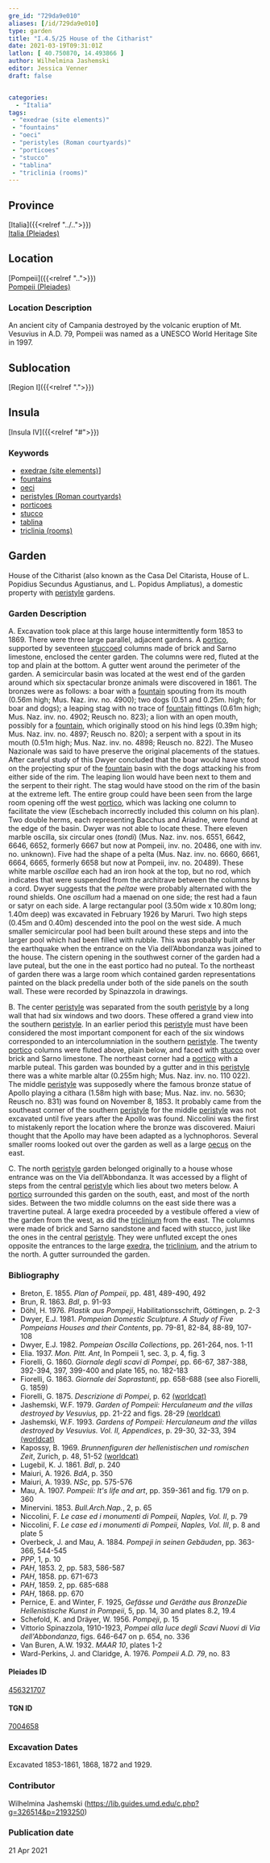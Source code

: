 ```yaml
---
gre_id: "729da9e010"
aliases: [/id/729da9e010]
type: garden
title: "I.4.5/25 House of the Citharist"
date: 2021-03-19T09:31:01Z
latlon: [ 40.750870, 14.493866 ]
author: Wilhelmina Jashemski
editor: Jessica Venner
draft: false


categories:
  - "Italia"
tags:
 - "exedrae (site elements)"
 - "fountains"
 - "oeci"
 - "peristyles (Roman courtyards)"
 - "porticoes"
 - "stucco"
 - "tablina"
 - "triclinia (rooms)"
---
```


## Province
[Italia]({{<relref "../..">}}) \
[Italia (Pleiades)](https://pleiades.stoa.org/places/1052)

## Location
[Pompeii]({{<relref "..">}}) \
[Pompeii (Pleiades)](https://pleiades.stoa.org/places/433032)


### Location Description
An ancient city of Campania destroyed by the volcanic eruption of Mt. Vesuvius in A.D. 79, Pompeii was named as a UNESCO World Heritage Site in 1997.

## Sublocation
[Region I]({{<relref ".">}})
## Insula
[Insula IV]({{<relref "#">}})

### Keywords
- [exedrae (site elements)](http://vocab.getty.edu/page/aat/300081589)]
- [fountains](http://vocab.getty.edu/page/aat/300006179)
- [oeci](http://vocab.getty.edu/page/aat/300080791)
- [peristyles (Roman courtyards)](http://vocab.getty.edu/page/aat/300080971)
- [porticoes](http://vocab.getty.edu/page/aat/300004145)
- [stucco](http://vocab.getty.edu/page/aat/300014966)
- [tablina](http://vocab.getty.edu/page/aat/300004180)
- [triclinia (rooms)](http://vocab.getty.edu/page/aat/300004359)

## Garden
House of the Citharist (also known as the Casa Del Citarista, House of L. Popidius Secundus Agustianus, and L. Popidus Ampliatus), a domestic property with [peristyle](http://vocab.getty.edu/page/aat/300080971) gardens.


### Garden Description
A. Excavation took place at this large house intermittently form 1853 to 1869. There were three large parallel, adjacent gardens. A [portico](http://vocab.getty.edu/page/aat/300004145), supported by seventeen [stuccoed](http://www.getty.edu/vow/AATFullDisplay?find=stucco&logic=AND&note=&english=N&prev_page=1&subjectid=300014966) columns made of brick and Sarno limestone, enclosed the center garden. The columns were red, fluted at the top and plain at the bottom. A gutter went around the perimeter of the garden. A semicircular basin was located at the west end of the garden around which six spectacular bronze animals were discovered in 1861. The bronzes were as follows: a boar with a [fountain](http://vocab.getty.edu/page/aat/300006179) spouting from its mouth (0.56m high; Mus. Naz. inv. no. 4900); two dogs (0.51 and 0.25m. high; for boar and dogs); a leaping stag with no trace of [fountain](http://vocab.getty.edu/page/aat/300006179) fittings (0.61m high; Mus. Naz. inv. no. 4902; Reusch no. 823); a lion with an open mouth, possibly for a [fountain](http://vocab.getty.edu/page/aat/300006179), which originally stood on his hind legs (0.39m high; Mus. Naz. inv. no. 4897; Reusch no. 820); a serpent with a spout in its mouth (0.51m high; Mus. Naz. inv. no. 4898; Reusch no. 822). The Museo Nazionale was said to have preserve the original placements of the statues. After careful study of this Dwyer concluded that the boar would have stood on the projecting spur of the [fountain](http://vocab.getty.edu/page/aat/300006179) basin with the dogs attacking his from either side of the rim.  The leaping lion would have been next to them and the serpent to their right. The stag would have stood on the rim of the basin at the extreme left. The entire group could have been seen from the large room opening off the west [portico](http://vocab.getty.edu/page/aat/300004145), which was lacking one column to facilitate the view (Eschebach incorrectly included this column on his plan). Two double herms, each representing Bacchus and Ariadne, were found at the edge of the basin. Dwyer was not able to locate these. There eleven marble oscilla, six circular ones (*tondi*) (Mus. Naz. inv. nos. 6551, 6642, 6646, 6652, formerly 6667 but now at Pompeii, inv. no. 20486, one with inv. no. unknown). Five had the shape of a pelta (Mus. Naz. inv. no. 6660, 6661, 6664, 6665, formerly 6658 but now at Pompeii, inv. no. 20489). These white marble *oscillae* each had an iron hook at the top, but no rod, which indicates that were suspended from the architrave between the columns by a cord. Dwyer suggests that the *peltae* were probably alternated with the round shields. One *oscillum* had a maenad on one side; the rest had a faun or satyr on each side. A large rectangular pool (3.50m wide x 10.80m long; 1.40m deep) was excavated in February 1926 by Maruri. Two high steps (0.45m and 0.40m) descended into the pool on the west side. A much smaller semicircular pool had been built around these steps and into the larger pool which had been filled with rubble. This was probably built after the earthquake when the entrance on the Via dell’Abbondanza was joined to the house. The cistern opening in the southwest corner of the garden had a lave puteal, but the one in the east portico had no puteal. To the northeast of garden there was a large room which contained garden representations painted on the black predella under both of the side panels on the south wall. These were recorded by Spinazzola in drawings.  

B. The center [peristyle](http://vocab.getty.edu/page/aat/300080971) was separated from the south [peristyle](http://vocab.getty.edu/page/aat/300080971) by a long wall that had six windows and two doors. These offered a grand view into the southern [peristyle](http://vocab.getty.edu/page/aat/300080971). In an earlier period this [peristyle](http://vocab.getty.edu/page/aat/300080971) must have been considered the most important component for each of the six windows corresponded to an intercolumniation in the southern [peristyle](http://vocab.getty.edu/page/aat/300080971). The twenty [portico](http://vocab.getty.edu/page/aat/300004145) columns were fluted above, plain below, and faced with [stucco](http://www.getty.edu/vow/AATFullDisplay?find=stucco&logic=AND&note=&english=N&prev_page=1&subjectid=300014966) over brick and Sarno limestone. The northeast corner had a [portico](http://vocab.getty.edu/page/aat/300004145) with a marble puteal. This garden was bounded by a gutter and in this [peristyle](http://vocab.getty.edu/page/aat/300080971) there was a white marble altar (0.255m high; Mus. Naz. inv. no. 110 022). The middle [peristyle](http://vocab.getty.edu/page/aat/300080971) was supposedly where the famous bronze statue of Apollo playing a cithara (1.58m high with base; Mus. Naz. inv. no. 5630; Reusch no. 831) was found on November 8, 1853. It probably came from the southeast corner of the southern [peristyle](http://vocab.getty.edu/page/aat/300080971) for the middle [peristyle](http://vocab.getty.edu/page/aat/300080971) was not excavated until five years after the Apollo was found. Niccolini was the first to mistakenly report the location where the bronze was discovered. Maiuri thought that the Apollo may have been adapted as a lychnophoros. Several smaller rooms looked out over the garden as well as a large [oecus](http://vocab.getty.edu/page/aat/300080791) on the east.  

C. The north [peristyle](http://vocab.getty.edu/page/aat/300080971) garden belonged originally to a house whose entrance was on the Via dell’Abbondanza. It was accessed by a flight of steps from the central [peristyle](http://vocab.getty.edu/page/aat/300080971) which lies about two meters below. A [portico](http://vocab.getty.edu/page/aat/300004145) surrounded this garden on the south, east, and most of the north sides. Between the two middle columns on the east side there was a travertine puteal. A large exedra proceeded by a vestibule offered a view of the garden from the west, as did the [triclinium](http://vocab.getty.edu/page/aat/300004359) from the east. The columns were made of brick and Sarno sandstone and faced with stucco, just like the ones in the central [peristyle](http://vocab.getty.edu/page/aat/300080971). They were unfluted except the ones opposite the entrances to the large [exedra](http://vocab.getty.edu/page/aat/300081589), the [triclinium](http://vocab.getty.edu/page/aat/300004359), and the atrium to the north. A gutter surrounded the garden.  

<!--### Images

{{<figure src="content/province/italia/pompeii/region_i/images/Fig.9_I.iv.5,25_20.4.66.jpg" alt="Fig. 1: Plan of Pompeii with Region I highlighted, plan in Jashemski, Gardens, p.21." title="Fig. 1: Plan of Pompeii with Region I highlighted, plan in Jashemski, Gardens, p.21 (Rights Statement).">}}

{{<figure src="content/province/italia/pompeii/region_i/images/I.iv.5_64.25.57.jpg" alt="Fig. 2: Plan of Region I, insula iv, plan in Jashemski, *Gardens*, plan 7, p. 29; Fiorelli, *Scavi*, pl. 12; Niccolini, *Case*, vol.3, “*Topografia*,” pl.8." title="Fig. 2: Plan of Region I, insula iv, plan in Jashemski, *Gardens*, plan 7, p. 29; Fiorelli, *Scavi*, pl. 12; Niccolini, *Case*, vol.3, “*Topografia*,” pl.8 (Rights Statement).">}}-->


### Bibliography

* Breton, E. 1855. *Plan of Pompeii*, pp. 481, 489-490, 492  
* Brun, R. 1863. *BdI*, p. 91-93  
* Döhl, H. 1976. *Plastik aus Pompeji*, Habilitationsschrift, Göttingen, p. 2-3   
* Dwyer, E.J. 1981. *Pompeian Domestic Sculpture. A Study of Five Pompeians Houses and their Contents*, pp. 79-81, 82-84, 88-89, 107-108  
* Dwyer, E.J. 1982. *Pompeian Oscilla Collections*, pp. 261-264, nos. 1-11  
* Elia. 1937. *Mon. Pitt. Ant*, In Pompeii 1, sec. 3, p. 4, fig. 3  
* Fiorelli, G. 1860. *Giornale degli scavi di Pompei*, pp. 66-67, 387-388, 392-394, 397, 399-400 and plate 165, no. 182-183  
* Fiorelli, G. 1863. *Giornale dei Soprastanti*, pp. 658-688 (see also Fiorelli, G. 1859)  
* Fiorelli, G. 1875. *Descrizione di Pompei*, p. 62 [(worldcat)](https://www.worldcat.org/title/descrizione-di-pompei/oclc/9528380)    
* Jashemski, W.F. 1979. *Garden of Pompeii: Herculaneum and the villas destroyed by Vesuvius,* pp. 21-22 and figs. 28-29 [(worldcat)](https://www.worldcat.org/title/gardens-of-pompeii-1/oclc/312003872&referer=brief_results)  
* Jashemski, W.F. 1993. *Gardens of Pompeii: Herculaneum and the villas destroyed by Vesuvius. Vol. II, Appendices*, p. 29-30, 32-33, 394 [(worldcat)](https://www.worldcat.org/title/gardens-of-pompeii-herculaneum-and-the-villas-destroyed-by-vesuvius-volume-2-appendices/oclc/222353569)  
* Kapossy, B. 1969. *Brunnenfiguren der hellenistischen und romischen Zeit*, Zurich, p. 48, 51-52   [(worldcat)](https://www.worldcat.org/title/brunnenfiguren-der-hellenistischen-und-romischen-zeit/oclc/804937054?referer=di&ht=edition)   
* Lugebil, K. J. 1861. *BdI*, p. 240   
* Maiuri, A. 1926. *BdA*, p. 350  
* Maiuri, A. 1939. *NSc*, pp. 575-576  
* Mau, A. 1907. *Pompeii: It's life and art*, pp. 359-361 and fig. 179 on p. 360  
* Minervini. 1853. *Bull.Arch.Nap.*, 2, p. 65  
* Niccolini, F. *Le case ed i monumenti di Pompeii, Naples, Vol. II*, p. 79  
* Niccolini, F. *Le case ed i monumenti di Pompeii, Naples, Vol. III*, p. 8 and plate 5  
* Overbeck, J. and Mau, A. 1884. *Pompeji in seinen Gebäuden*, pp. 363-366, 544-545  
* *PPP*, 1, p. 10  
* *PAH*, 1853. 2, pp. 583, 586-587  
* *PAH*, 1858. pp. 671-673  
* *PAH*, 1859. 2, pp. 685-688  
* *PAH*, 1868. pp. 670  
* Pernice, E. and Winter, F. 1925, *Gefässe und Geräthe aus BronzeDie Hellenistische Kunst in Pompeii*, 5, pp. 14, 30 and plates 8.2, 19.4  
* Schefold, K. and Dräyer, W. 1956. *Pompeji*, p. 15  
* Vittorio Spinazzola, 1910-1923, *Pompei alla luce degli Scavi Nuovi di Via dell'Abbondanza*, figs. 646-647 on p. 654, no. 336  
* Van Buren, A.W. 1932. *MAAR 10*, plates 1-2  
* Ward-Perkins, J. and Claridge, A. 1976. *Pompeii A.D. 79*, no. 83  


<!--#### Periodo ID-->

<!-- [PERIODO_ID](https://pleiades.stoa.org/places/PLEIADES_ID) -->

#### Pleiades ID
[456321707](https://pleiades.stoa.org/places/456321707)

#### TGN ID
[7004658](http://vocab.getty.edu/page/tgn/7004658)

###  Excavation Dates
Excavated 1853-1861, 1868, 1872 and 1929.


### Contributor
Wilhelmina Jashemski (https://lib.guides.umd.edu/c.php?g=326514&p=2193250)


### Publication date

21 Apr 2021
<!-- Format: dd MONTH_NAME yyyy -->

<!-- DATE -->
